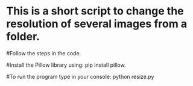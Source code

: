 # This is a short script to change the resolution of several images from a folder. 

#Follow the steps in the code.

#Install the Pillow library using: pip install pillow.

#To run the program type in your console: python resize.py 

